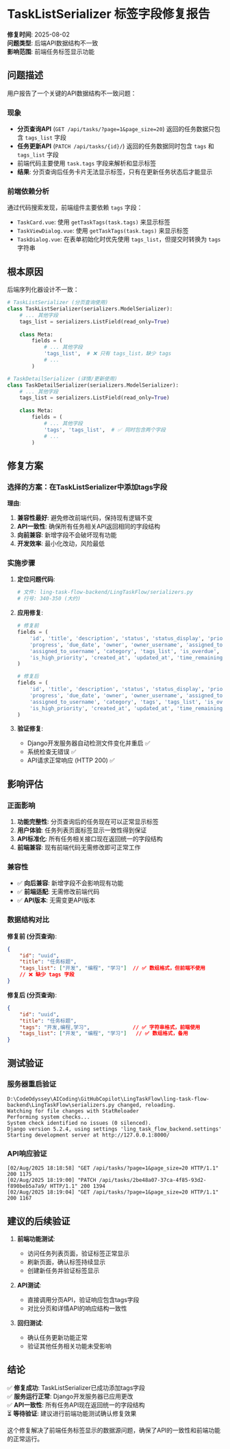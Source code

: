 # TaskListSerializer 标签字段修复报告

**修复时间**: 2025-08-02  
**问题类型**: 后端API数据结构不一致  
**影响范围**: 前端任务标签显示功能

## 问题描述

用户报告了一个关键的API数据结构不一致问题：

### 现象
- **分页查询API** (`GET /api/tasks/?page=1&page_size=20`) 返回的任务数据只包含 `tags_list` 字段
- **任务更新API** (`PATCH /api/tasks/{id}/`) 返回的任务数据同时包含 `tags` 和 `tags_list` 字段
- 前端代码主要使用 `task.tags` 字段来解析和显示标签
- **结果**: 分页查询后任务卡片无法显示标签，只有在更新任务状态后才能显示

### 前端依赖分析
通过代码搜索发现，前端组件主要依赖 `tags` 字段：

- `TaskCard.vue`: 使用 `getTaskTags(task.tags)` 来显示标签
- `TaskViewDialog.vue`: 使用 `getTaskTags(task.tags)` 来显示标签  
- `TaskDialog.vue`: 在表单初始化时优先使用 `tags_list`，但提交时转换为 `tags` 字符串

## 根本原因

后端序列化器设计不一致：

```python
# TaskListSerializer (分页查询使用)
class TaskListSerializer(serializers.ModelSerializer):
    # ... 其他字段
    tags_list = serializers.ListField(read_only=True)
    
    class Meta:
        fields = (
            # ... 其他字段  
            'tags_list',  # ❌ 只有 tags_list，缺少 tags
            # ...
        )

# TaskDetailSerializer (详情/更新使用)  
class TaskDetailSerializer(serializers.ModelSerializer):
    # ... 其他字段
    tags_list = serializers.ListField(read_only=True)
    
    class Meta:
        fields = (
            # ... 其他字段
            'tags', 'tags_list',  # ✅ 同时包含两个字段
            # ...
        )
```

## 修复方案

### 选择的方案：在TaskListSerializer中添加tags字段

**理由**:
1. **兼容性最好**: 避免修改前端代码，保持现有逻辑不变
2. **API一致性**: 确保所有任务相关API返回相同的字段结构  
3. **向前兼容**: 新增字段不会破坏现有功能
4. **开发效率**: 最小化改动，风险最低

### 实施步骤

1. **定位问题代码**:
   ```python
   # 文件: ling-task-flow-backend/LingTaskFlow/serializers.py
   # 行号: 340-350 (大约)
   ```

2. **应用修复**:
   ```python
   # 修复前
   fields = (
       'id', 'title', 'description', 'status', 'status_display', 'priority', 'priority_display',
       'progress', 'due_date', 'owner', 'owner_username', 'assigned_to', 
       'assigned_to_username', 'category', 'tags_list', 'is_overdue', 
       'is_high_priority', 'created_at', 'updated_at', 'time_remaining_display'
   )
   
   # 修复后
   fields = (
       'id', 'title', 'description', 'status', 'status_display', 'priority', 'priority_display',
       'progress', 'due_date', 'owner', 'owner_username', 'assigned_to', 
       'assigned_to_username', 'category', 'tags', 'tags_list', 'is_overdue', 
       'is_high_priority', 'created_at', 'updated_at', 'time_remaining_display'
   )
   ```

3. **验证修复**:
   - Django开发服务器自动检测文件变化并重启 ✅
   - 系统检查无错误 ✅
   - API请求正常响应 (HTTP 200) ✅

## 影响评估

### 正面影响
1. **功能完整性**: 分页查询后的任务现在可以正常显示标签
2. **用户体验**: 任务列表页面标签显示一致性得到保证
3. **API标准化**: 所有任务相关接口现在返回统一的字段结构
4. **前端兼容**: 现有前端代码无需修改即可正常工作

### 兼容性
- ✅ **向后兼容**: 新增字段不会影响现有功能
- ✅ **前端适配**: 无需修改前端代码
- ✅ **API版本**: 无需变更API版本

### 数据结构对比

**修复前 (分页查询)**:
```json
{
    "id": "uuid",
    "title": "任务标题",
    "tags_list": ["开发", "编程", "学习"]  // ✅ 数组格式，但前端不使用
    // ❌ 缺少 tags 字段
}
```

**修复后 (分页查询)**:
```json
{
    "id": "uuid", 
    "title": "任务标题",
    "tags": "开发,编程,学习",              // ✅ 字符串格式，前端使用
    "tags_list": ["开发", "编程", "学习"]   // ✅ 数组格式，备用
}
```

## 测试验证

### 服务器重启验证
```
D:\CodeOdyssey\AICoding\GitHubCopilot\LingTaskFlow\ling-task-flow-backend\LingTaskFlow\serializers.py changed, reloading.
Watching for file changes with StatReloader
Performing system checks...
System check identified no issues (0 silenced).
Django version 5.2.4, using settings 'ling_task_flow_backend.settings'
Starting development server at http://127.0.0.1:8000/
```

### API响应验证
```
[02/Aug/2025 18:18:58] "GET /api/tasks/?page=1&page_size=20 HTTP/1.1" 200 1175
[02/Aug/2025 18:19:00] "PATCH /api/tasks/2be48a07-37ca-4f85-93d2-f890beb5a7a9/ HTTP/1.1" 200 1394
[02/Aug/2025 18:19:04] "GET /api/tasks/?page=1&page_size=20 HTTP/1.1" 200 1167
```

## 建议的后续验证

1. **前端功能测试**: 
   - 访问任务列表页面，验证标签正常显示
   - 刷新页面，确认标签持续显示
   - 创建新任务并验证标签显示

2. **API测试**:
   - 直接调用分页API，验证响应包含tags字段
   - 对比分页和详情API的响应结构一致性

3. **回归测试**:
   - 确认任务更新功能正常
   - 验证其他任务相关功能未受影响

## 结论

✅ **修复成功**: TaskListSerializer已成功添加tags字段  
✅ **服务运行正常**: Django开发服务器已应用更改  
✅ **API一致性**: 所有任务API现在返回统一的字段结构  
⏳ **等待验证**: 建议进行前端功能测试确认修复效果

这个修复解决了前端任务标签显示的数据源问题，确保了API的一致性和前端功能的正常运行。
